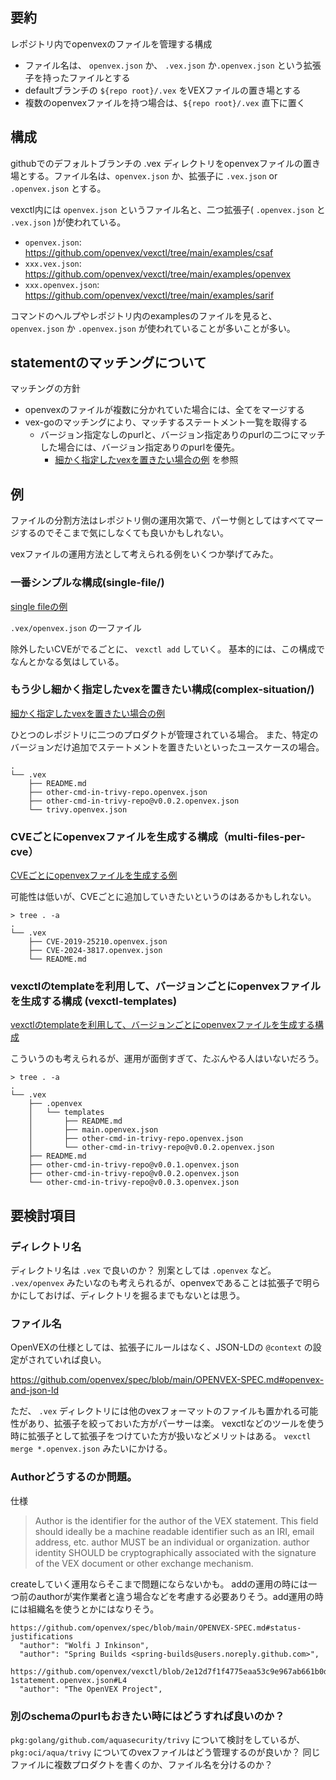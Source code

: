 ## 要約

レポジトリ内でopenvexのファイルを管理する構成

- ファイル名は、 `openvex.json` か、 `.vex.json` か`.openvex.json` という拡張子を持ったファイルとする
- defaultブランチの `${repo root}/.vex` をVEXファイルの置き場とする
- 複数のopenvexファイルを持つ場合は、`${repo root}/.vex` 直下に置く


## 構成
githubでのデフォルトブランチの .vex ディレクトリをopenvexファイルの置き場とする。ファイル名は、`openvex.json` か、拡張子に `.vex.json` or `.openvex.json` とする。

vexctl内には `openvex.json` というファイル名と、二つ拡張子( `.openvex.json` と `.vex.json` )が使われている。
- `openvex.json`: https://github.com/openvex/vexctl/tree/main/examples/csaf
- `xxx.vex.json`: https://github.com/openvex/vexctl/tree/main/examples/openvex
- `xxx.openvex.json`: https://github.com/openvex/vexctl/tree/main/examples/sarif

コマンドのヘルプやレポジトリ内のexamplesのファイルを見ると、`openvex.json` か `.openvex.json` が使われていることが多いことが多い。

## statementのマッチングについて

マッチングの方針
- openvexのファイルが複数に分かれていた場合には、全てをマージする
- vex-goのマッチングにより、マッチするステートメント一覧を取得する
  - バージョン指定なしのpurlと、バージョン指定ありのpurlの二つにマッチした場合には、バージョン指定ありのpurlを優先。
    - [細かく指定したvexを置きたい場合の例](./complex-situation/.vex) を参照

## 例

ファイルの分割方法はレポジトリ側の運用次第で、パーサ側としてはすべてマージするのでそこまで気にしなくても良いかもしれない。

vexファイルの運用方法として考えられる例をいくつか挙げてみた。

### 一番シンプルな構成(single-file/)

[single fileの例](./single-file/.vex)

`.vex/openvex.json` の一ファイル

除外したいCVEがでるごとに、 `vexctl add` していく。
基本的には、この構成でなんとかなる気はしている。

### もう少し細かく指定したvexを置きたい構成(complex-situation/)

[細かく指定したvexを置きたい場合の例](./complex-situation/.vex)

ひとつのレポジトリに二つのプロダクトが管理されている場合。
また、特定のバージョンだけ追加でステートメントを置きたいといったユースケースの場合。

```
.
└── .vex
    ├── README.md
    ├── other-cmd-in-trivy-repo.openvex.json
    ├── other-cmd-in-trivy-repo@v0.0.2.openvex.json
    └── trivy.openvex.json
```

### CVEごとにopenvexファイルを生成する構成（multi-files-per-cve）

[CVEごとにopenvexファイルを生成する例](./multi-files-per-cve/.vex)

可能性は低いが、CVEごとに追加していきたいというのはあるかもしれない。

```
> tree . -a
.
└── .vex
    ├── CVE-2019-25210.openvex.json
    ├── CVE-2024-3817.openvex.json
    └── README.md
```

### vexctlのtemplateを利用して、バージョンごとにopenvexファイルを生成する構成 (vexctl-templates)

[vexctlのtemplateを利用して、バージョンごとにopenvexファイルを生成する構成](./vexctl-templates/.vex)

こういうのも考えられるが、運用が面倒すぎて、たぶんやる人はいないだろう。

```
> tree . -a
.
└── .vex
    ├── .openvex
    │   └── templates
    │       ├── README.md
    │       ├── main.openvex.json
    │       ├── other-cmd-in-trivy-repo.openvex.json
    │       └── other-cmd-in-trivy-repo@v0.0.2.openvex.json
    ├── README.md
    ├── other-cmd-in-trivy-repo@v0.0.1.openvex.json
    ├── other-cmd-in-trivy-repo@v0.0.2.openvex.json
    └── other-cmd-in-trivy-repo@v0.0.3.openvex.json

```

## 要検討項目

### ディレクトリ名

ディレクトリ名は `.vex` で良いのか？ 別案としては `.openvex` など。
`.vex/openvex` みたいなのも考えられるが、openvexであることは拡張子で明らかにしておけば、ディレクトリを掘るまでもないとは思う。

### ファイル名
OpenVEXの仕様としては、拡張子にルールはなく、JSON-LDの `@context` の設定がされていれば良い。

https://github.com/openvex/spec/blob/main/OPENVEX-SPEC.md#openvex-and-json-ld

ただ、 `.vex` ディレクトリには他のvexフォーマットのファイルも置かれる可能性があり、拡張子を絞っておいた方がパーサーは楽。
vexctlなどのツールを使う時に拡張子として拡張子をつけていた方が扱いなどメリットはある。
 `vexctl merge *.openvex.json` みたいにかける。


### Authorどうするのか問題。

仕様
> Author is the identifier for the author of the VEX statement. This field should ideally be a machine readable identifier such as an IRI, email address, etc. author MUST be an individual or organization. author identity SHOULD be cryptographically associated with the signature of the VEX document or other exchange mechanism.

createしていく運用ならそこまで問題にならないかも。
addの運用の時には一つ前のauthorが実作業者と違う場合などを考慮する必要ありそう。add運用の時には組織名を使うとかにはなりそう。

```
https://github.com/openvex/spec/blob/main/OPENVEX-SPEC.md#status-justifications
  "author": "Wolfi J Inkinson",
  "author": "Spring Builds <spring-builds@users.noreply.github.com>",
```

```
https://github.com/openvex/vexctl/blob/2e12d7f1f4775eaa53c9e967ab661b0dc9c96c93/examples/sarif/sample-1statement.openvex.json#L4
  "author": "The OpenVEX Project",
```

### 別のschemaのpurlもおきたい時にはどうすれば良いのか？

`pkg:golang/github.com/aquasecurity/trivy` について検討をしているが、 `pkg:oci/aqua/trivy` についてのvexファイルはどう管理するのが良いか？
同じファイルに複数プロダクトを書くのか、ファイル名を分けるのか？
